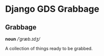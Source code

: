 # Django GDS Grabbage

## Grabbage

**noun** _/ˈɡræb.ɪdʒ/_

A collection of things ready to be grabbed.
